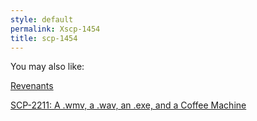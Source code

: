 ```yaml
---
style: default
permalink: Xscp-1454
title: scp-1454
---
```

You may also like:

[Revenants](http://scp-wiki.net/revenants)

[SCP-2211: A .wmv, a .wav, an .exe, and a Coffee Machine](http://scp-wiki.net/scp-2211)
